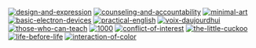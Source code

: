 [![design-and-expression](https://cloud.githubusercontent.com/assets/469438/16069714/e8d5478c-32d0-11e6-954f-c074faaf199f.png)](https://github.com/huphtur/Daily-Affinity-Design-Graphics/raw/master/design-and-expression.afdesign)
[![counseling-and-accountability](https://cloud.githubusercontent.com/assets/469438/16034537/a792c4fc-3212-11e6-8756-31cd24731049.png)](https://github.com/huphtur/Daily-Affinity-Design-Graphics/raw/master/counseling-and-accountability.afdesign)
[![minimal-art](https://cloud.githubusercontent.com/assets/469438/16005434/8db14712-3167-11e6-9c0c-4a2a0e9f943e.png)](https://github.com/huphtur/Daily-Affinity-Design-Graphics/raw/master/minimal-art.afdesign)
[![basic-electron-devices](https://cloud.githubusercontent.com/assets/469438/15992272/4864673c-30c9-11e6-8b94-ace5bc59126e.png)](https://github.com/huphtur/Daily-Affinity-Design-Graphics/raw/master/basic-electron-devices.afdesign)
[![practical-english](https://cloud.githubusercontent.com/assets/469438/15983465/de210e78-2fa8-11e6-9b91-274c8cc6056f.png)](https://github.com/huphtur/Daily-Affinity-Design-Graphics/raw/master/practical-english.afdesign) [![voix-daujourdhui](https://cloud.githubusercontent.com/assets/469438/15956564/98af73a8-2ee9-11e6-8be5-5c1e297ea6ca.png)](https://github.com/huphtur/Daily-Affinity-Design-Graphics/raw/master/voix-daujourdhui.afdesign) [![those-who-can-teach](https://cloud.githubusercontent.com/assets/469438/15921855/d35ad652-2e24-11e6-97e9-2269196886fe.png)](https://github.com/huphtur/Daily-Affinity-Design-Graphics/raw/master/those-who-can-teach.afdesign)
[![1000](https://cloud.githubusercontent.com/assets/469438/15890354/50a287ba-2d6f-11e6-82a0-423592ac36e0.png)](https://github.com/huphtur/Daily-Affinity-Design-Graphics/raw/master/1000.afdesign)
[![conflict-of-interest](https://cloud.githubusercontent.com/assets/469438/15852873/0d56a22e-2ca3-11e6-88c2-d5e40661e65a.png)](https://github.com/huphtur/Daily-Affinity-Design-Graphics/raw/master/conflict-of-interest.afdesign)
[![the-little-cuckoo](https://cloud.githubusercontent.com/assets/469438/15818640/d60e8440-2bde-11e6-887a-e6d1fe6451e8.png)](https://github.com/huphtur/Daily-Affinity-Design-Graphics/raw/master/the-little-cuckoo.afdesign)
[![life-before-life](https://cloud.githubusercontent.com/assets/469438/15804217/c829ef6e-2b01-11e6-98bb-1761f038025f.png)](https://github.com/huphtur/Daily-Affinity-Design-Graphics/raw/master/life-before-life.afdesign) [![interaction-of-color](https://cloud.githubusercontent.com/assets/469438/15798970/22e3d3a8-2a4d-11e6-8b30-b4107a438817.png)](https://github.com/huphtur/Daily-Affinity-Design-Graphics/raw/master/interaction-of-color.afdesign)
